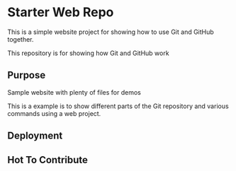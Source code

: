# Starter Web Repo

This is a simple website project for showing how to use Git and GitHub together.

This repository is for showing how Git and GitHub work

## Purpose

Sample website with plenty of files for demos

This is a example is to show different parts of the Git repository and
various commands using a web project.

## Deployment

## Hot To Contribute